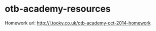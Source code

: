 otb-academy-resources
=====================
Homework url: http://l.tooky.co.uk/otb-academy-oct-2014-homework

